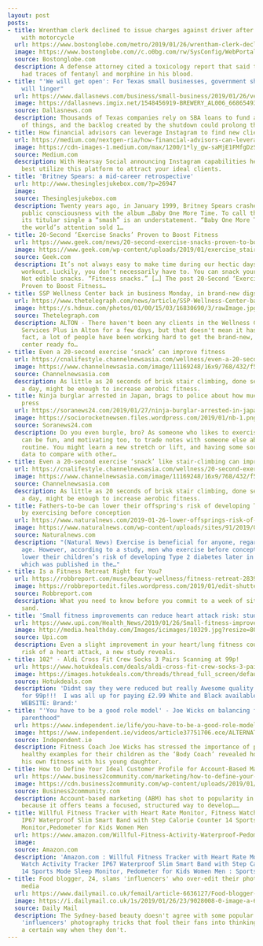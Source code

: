 ```yaml
---
layout: post
posts:
- title: Wrentham clerk declined to issue charges against driver after fatal crash
    with motorcycle
  url: https://www.bostonglobe.com/metro/2019/01/26/wrentham-clerk-declined-issue-charges-against-driver-after-fatal-crash-with-motorcycle/dB9jgTLO4oqxMDcmy8eFFM/story.html
  image: https://www.bostonglobe.com//c.o0bg.com/rw/SysConfig/WebPortal/BostonGlobe/Framework/images/logo-bg.jpg
  source: Bostonglobe.com
  description: A defense attorney cited a toxicology report that said the crash victim
    had traces of fentanyl and morphine in his blood.
- title: "'We will get open': For Texas small businesses, government shutdown impact
    will linger"
  url: https://www.dallasnews.com/business/small-business/2019/01/26/vector-brewing-opening-brewpub-dallas-small-business-government-shutdown-impact-linger
  image: https://dallasnews.imgix.net/1548456919-BREWERY_AL006_66865493.JPG?w=1200&h=630&format=jpg&crop=faces&fit=crop
  source: Dallasnews.com
  description: Thousands of Texas companies rely on SBA loans to fund a wide variety
    of things, and the backlog created by the shutdown could prolong the pain.
- title: How financial advisors can leverage Instagram to find new clients
  url: https://medium.com/nextgen-ria/how-financial-advisors-can-leverage-instagram-to-find-new-clients-f92fd840405c
  image: https://cdn-images-1.medium.com/max/1200/1*ly_gw-saMjE1FMfgDzSC1Q.png
  source: Medium.com
  description: With Hearsay Social announcing Instagram capabilities here’s how to
    best utilize this platform to attract your ideal clients.
- title: 'Britney Spears: a mid-career retrospective'
  url: http://www.thesinglesjukebox.com/?p=26947
  image: 
  source: Thesinglesjukebox.com
  description: Twenty years ago, in January 1999, Britney Spears crashed into the
    public consciousness with the album …Baby One More Time. To call the album and
    its titular single a “smash” is an understatement. “Baby One More Time” and captured
    the world’s attention sold 1…
- title: 20-Second ‘Exercise Snacks’ Proven to Boost Fitness
  url: https://www.geek.com/news/20-second-exercise-snacks-proven-to-boost-fitness-1771514/
  image: https://www.geek.com/wp-content/uploads/2019/01/exercise_stairs.jpg
  source: Geek.com
  description: It’s not always easy to make time during our hectic days for a full-blown
    workout. Luckily, you don’t necessarily have to. You can snack your way to fitness!
    Not edible snacks. “Fitness snacks.” […] The post 20-Second ‘Exercise Snacks’
    Proven to Boost Fitness…
- title: SSP Wellness Center back in business Monday, in brand-new digs - Alton Telegraph
  url: https://www.thetelegraph.com/news/article/SSP-Wellness-Center-back-in-business-Monday-in-13563748.php
  image: https://s.hdnux.com/photos/01/00/15/03/16830690/3/rawImage.jpg
  source: Thetelegraph.com
  description: ALTON - There haven't been any clients in the Wellness Center at Senior
    Services Plus in Alton for a few days, but that doesn't mean it hasn't been busy.  In
    fact, a lot of people have been working hard to get the brand-new, 10,000-square-foot
    center ready fo…
- title: Even a 20-second exercise ‘snack’ can improve fitness
  url: https://cnalifestyle.channelnewsasia.com/wellness/even-a-20-second-exercise-snack-can-improve-fitness-11160164
  image: https://www.channelnewsasia.com/image/11169248/16x9/768/432/f5dc3faee6a4bca00c4803308c6dc113/qk/climbing-stairs--photo-bruno-nascimento-unsplash-.jpg
  source: Channelnewsasia.com
  description: As little as 20 seconds of brisk stair climbing, done several times
    a day, might be enough to increase aerobic fitness.
- title: Ninja burglar arrested in Japan, brags to police about how much he can bench
    press
  url: https://soranews24.com/2019/01/27/ninja-burglar-arrested-in-japan-brags-to-police-about-how-much-he-can-bench-press/
  image: https://sociorocketnewsen.files.wordpress.com/2019/01/nb-1.png?w=1200&h=630&crop=1
  source: Soranews24.com
  description: Do you even burgle, bro? As someone who likes to exercise, I know it
    can be fun, and motivating too, to trade notes with someone else about your fitness
    routine. You might learn a new stretch or lift, and having some sort of numeric
    data to compare with other…
- title: Even a 20-second exercise ‘snack’ like stair-climbing can improve fitness
  url: https://cnalifestyle.channelnewsasia.com/wellness/20-second-exercise-snack-like-stair-climbing-can-improve-fitness-11160164
  image: https://www.channelnewsasia.com/image/11169248/16x9/768/432/f5dc3faee6a4bca00c4803308c6dc113/qk/climbing-stairs--photo-bruno-nascimento-unsplash-.jpg
  source: Channelnewsasia.com
  description: As little as 20 seconds of brisk stair climbing, done several times
    a day, might be enough to increase aerobic fitness.
- title: Fathers-to-be can lower their offspring's risk of developing Type 2 diabetes
    by exercising before conception
  url: https://www.naturalnews.com/2019-01-26-lower-offsprings-risk-of-diabetes-by-exercising-before-conception.html
  image: https://www.naturalnews.com/wp-content/uploads/sites/91/2019/01/Situp-Exercise-Fitness.jpg
  source: Naturalnews.com
  description: "(Natural News) Exercise is beneficial for anyone, regardless of your
    age. However, according to a study, men who exercise before conception can help
    lower their children’s risk of developing Type 2 diabetes later in life. The study,
    which was published in the…"
- title: Is a Fitness Retreat Right for You?
  url: https://robbreport.com/muse/beauty-wellness/fitness-retreat-2839888/
  image: https://robbreportedit.files.wordpress.com/2019/01/edit-shutterstock_1134937067.jpg?w=1000
  source: Robbreport.com
  description: What you need to know before you commit to a week of sit-ups in the
    sand.
- title: 'Small fitness improvements can reduce heart attack risk: study'
  url: https://www.upi.com/Health_News/2019/01/26/Small-fitness-improvements-can-reduce-heart-attack-risk-study/4521548516724/
  image: http://media.healthday.com/Images/icimages/10329.jpg?resize=800:600
  source: Upi.com
  description: Even a slight improvement in your heart/lung fitness could reduce your
    risk of a heart attack, a new study reveals.
- title: 102° - Aldi Cross Fit Crew Socks 3 Pairs Scanning at 99p!
  url: https://www.hotukdeals.com/deals/aldi-cross-fit-crew-socks-3-pairs-scanning-at-99p-3171415
  image: https://images.hotukdeals.com/threads/thread_full_screen/default/3171415_1.jpg
  source: Hotukdeals.com
  description: 'Didnt say they were reduced but really Awesome quality sport socks
    for 99p!!!  I was all up for paying £2.99 White and Black available.From ALDI
    WEBSITE: Brand:'
- title: "'You have to be a good role model' - Joe Wicks on balancing fitness and
    parenthood"
  url: https://www.independent.ie/life/you-have-to-be-a-good-role-model-joe-wicks-on-balancing-fitness-and-parenthood-37751610.html
  image: https://www.independent.ie/videos/article37751706.ece/ALTERNATES/h342/3246308-1548514313768674.jpg
  source: Independent.ie
  description: Fitness Coach Joe Wicks has stressed the importance of parents setting
    healthy examples for their children as the ‘Body Coach’ revealed how he balances
    his own fitness with his young daughter.
- title: How to Define Your Ideal Customer Profile for Account-Based Marketing
  url: https://www.business2community.com/marketing/how-to-define-your-ideal-customer-profile-for-account-based-marketing-02162519
  image: https://cdn.business2community.com/wp-content/uploads/2019/01/Screen-Shot-2019-01-11-at-4.08.24-PM.png
  source: Business2community.com
  description: Account-based marketing (ABM) has shot to popularity in recent years
    because it offers teams a focused, structured way to develop……
- title: Willful Fitness Tracker with Heart Rate Monitor, Fitness Watch Activity Tracker
    IP67 Waterproof Slim Smart Band with Step Calorie Counter 14 Sports Mode Sleep
    Monitor,Pedometer for Kids Women Men
  url: https://www.amazon.com/Willful-Fitness-Activity-Waterproof-Pedometer/dp/B07LDBQX81
  image: 
  source: Amazon.com
  description: 'Amazon.com : Willful Fitness Tracker with Heart Rate Monitor, Fitness
    Watch Activity Tracker IP67 Waterproof Slim Smart Band with Step Calorie Counter
    14 Sports Mode Sleep Monitor, Pedometer for Kids Women Men : Sports & Outdoors'
- title: Food blogger, 24, slams 'influencers' who over-edit their photos on social
    media
  url: https://www.dailymail.co.uk/femail/article-6636127/Food-blogger-24-slams-influencers-edit-photos-social-media.html
  image: https://i.dailymail.co.uk/1s/2019/01/26/23/9028008-0-image-a-6_1548544851580.jpg
  source: Daily Mail
  description: The Sydney-based beauty doesn't agree with some popular social media
    'influencers' photography tricks that fool their fans into thinking they look
    a certain way when they don't.
---
```


